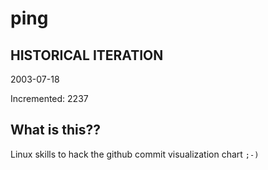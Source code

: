 # ping

## HISTORICAL ITERATION
2003-07-18

Incremented: 2237

## What is this?? 
Linux skills to hack the github commit visualization chart `;-)`
